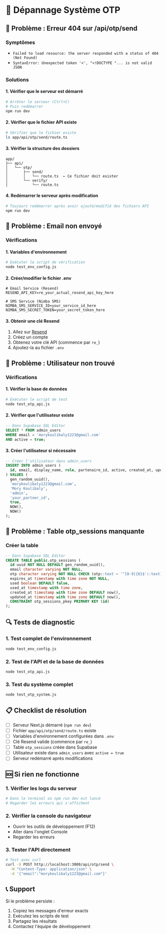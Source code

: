# 🔧 Dépannage Système OTP

## 🚨 Problème : Erreur 404 sur /api/otp/send

### Symptômes

- `Failed to load resource: the server responded with a status of 404 (Not Found)`
- `SyntaxError: Unexpected token '<', "<!DOCTYPE "... is not valid JSON`

### Solutions

#### 1. Vérifier que le serveur est démarré

```bash
# Arrêter le serveur (Ctrl+C)
# Puis redémarrer
npm run dev
```

#### 2. Vérifier que le fichier API existe

```bash
# Vérifier que le fichier existe
ls app/api/otp/send/route.ts
```

#### 3. Vérifier la structure des dossiers

```
app/
├── api/
│   └── otp/
│       ├── send/
│       │   └── route.ts  ← Ce fichier doit exister
│       └── verify/
│           └── route.ts
```

#### 4. Redémarrer le serveur après modification

```bash
# Toujours redémarrer après avoir ajouté/modifié des fichiers API
npm run dev
```

## 🚨 Problème : Email non envoyé

### Vérifications

#### 1. Variables d'environnement

```bash
# Exécuter le script de vérification
node test_env_config.js
```

#### 2. Créer/modifier le fichier .env

```env
# Email Service (Resend)
RESEND_API_KEY=re_your_actual_resend_api_key_here

# SMS Service (Nimba SMS)
NIMBA_SMS_SERVICE_ID=your_service_id_here
NIMBA_SMS_SECRET_TOKEN=your_secret_token_here
```

#### 3. Obtenir une clé Resend

1. Allez sur [Resend](https://resend.com)
2. Créez un compte
3. Obtenez votre clé API (commence par `re_`)
4. Ajoutez-la au fichier `.env`

## 🚨 Problème : Utilisateur non trouvé

### Vérifications

#### 1. Vérifier la base de données

```bash
# Exécuter le script de test
node test_otp_api.js
```

#### 2. Vérifier que l'utilisateur existe

```sql
-- Dans Supabase SQL Editor
SELECT * FROM admin_users
WHERE email = 'morykoulibaly1223@gmail.com'
AND active = true;
```

#### 3. Créer l'utilisateur si nécessaire

```sql
-- Créer l'utilisateur dans admin_users
INSERT INTO admin_users (
  id, email, display_name, role, partenaire_id, active, created_at, updated_at
) VALUES (
  gen_random_uuid(),
  'morykoulibaly1223@gmail.com',
  'Mory Koulibaly',
  'admin',
  'your_partner_id',
  true,
  NOW(),
  NOW()
);
```

## 🚨 Problème : Table otp_sessions manquante

### Créer la table

```sql
-- Dans Supabase SQL Editor
CREATE TABLE public.otp_sessions (
  id uuid NOT NULL DEFAULT gen_random_uuid(),
  email character varying NOT NULL,
  otp character varying NOT NULL CHECK (otp::text ~ '^[0-9]{6}$'::text),
  expires_at timestamp with time zone NOT NULL,
  used boolean DEFAULT false,
  used_at timestamp with time zone,
  created_at timestamp with time zone DEFAULT now(),
  updated_at timestamp with time zone DEFAULT now(),
  CONSTRAINT otp_sessions_pkey PRIMARY KEY (id)
);
```

## 🔍 Tests de diagnostic

### 1. Test complet de l'environnement

```bash
node test_env_config.js
```

### 2. Test de l'API et de la base de données

```bash
node test_otp_api.js
```

### 3. Test du système complet

```bash
node test_otp_system.js
```

## 📋 Checklist de résolution

- [ ] Serveur Next.js démarré (`npm run dev`)
- [ ] Fichier `app/api/otp/send/route.ts` existe
- [ ] Variables d'environnement configurées dans `.env`
- [ ] Clé Resend valide (commence par `re_`)
- [ ] Table `otp_sessions` créée dans Supabase
- [ ] Utilisateur existe dans `admin_users` avec `active = true`
- [ ] Serveur redémarré après modifications

## 🆘 Si rien ne fonctionne

### 1. Vérifier les logs du serveur

```bash
# Dans le terminal où npm run dev est lancé
# Regarder les erreurs qui s'affichent
```

### 2. Vérifier la console du navigateur

- Ouvrir les outils de développement (F12)
- Aller dans l'onglet Console
- Regarder les erreurs

### 3. Tester l'API directement

```bash
# Test avec curl
curl -X POST http://localhost:3000/api/otp/send \
  -H "Content-Type: application/json" \
  -d '{"email":"morykoulibaly1223@gmail.com"}'
```

## 📞 Support

Si le problème persiste :

1. Copiez les messages d'erreur exacts
2. Exécutez les scripts de test
3. Partagez les résultats
4. Contactez l'équipe de développement
